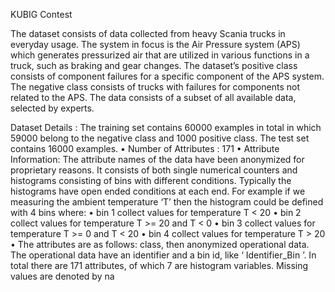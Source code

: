 KUBIG Contest

<Data>
The dataset consists of data collected from heavy Scania trucks in everyday usage. The system
in focus is the Air Pressure system (APS) which generates pressurized air that are utilized in
various functions in a truck, such as braking and gear changes. The dataset’s positive class
consists of component failures for a specific component of the APS system. The negative class
consists of trucks with failures for components not related to the APS. The data consists of a
subset of all available data, selected by experts.

Dataset Details :
The training set contains 60000 examples in total in which
59000 belong to the negative class and 1000 positive class.
The test set contains 16000 examples.
•
Number of Attributes : 171
•
Attribute Information: The attribute names of the data have been anonymized for proprietary reasons. It consists of both
single numerical counters and histograms consisting of bins with different conditions. Typically the histograms have open
ended conditions at each end. For example if we measuring the ambient temperature ‘T’ then the histogram could be
defined with 4 bins where:
•
bin 1 collect values for temperature T < 20
•
bin 2 collect values for temperature T >= 20 and T < 0
•
bin 3 collect values for temperature T >= 0 and T < 20
•
bin 4 collect values for temperature T > 20
•
The attributes are as follows: class, then anonymized operational data. The operational data have an identifier and a bin id,
like ‘ Identifier_Bin ’. In total there are 171 attributes, of which 7 are histogram variables. Missing values are denoted by na
